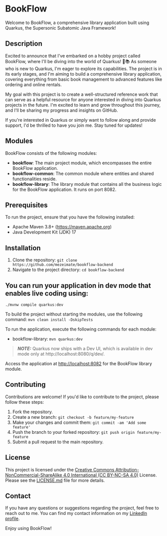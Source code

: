 # BookFlow

Welcome to BookFlow, a comprehensive library application built using Quarkus, the Supersonic Subatomic Java Framework!

## Description

Excited to announce that I've embarked on a hobby project called BookFlow, where I'll be diving into the world of Quarkus! 🚀📚 As someone who is new to Quarkus, I'm eager to explore its capabilities. The project is in its early stages, and I'm aiming to build a comprehensive library application, covering everything from basic book management  to advanced features like ordering and online rentals.

My goal with this project is to create a well-structured reference work that can serve as a helpful resource for anyone interested in diving into Quarkus projects in the future. I'm excited to learn and grow throughout this journey, and I'll be sharing my progress and insights on GitHub.

If you're interested in Quarkus or simply want to follow along and provide support, I'd be thrilled to have you join me. Stay tuned for updates!

## Modules

BookFlow consists of the following modules:

- **bookflow**: The main project module, which encompasses the entire BookFlow application.
- **bookflow-common**: The common module where entities and shared functionalities reside.
- **bookflow-library**: The library module that contains all the business logic for the BookFlow application. It runs on port 8082.

## Prerequisites

To run the project, ensure that you have the following installed:

- Apache Maven 3.8+ (https://maven.apache.org)
- Java Development Kit (JDK) 17

## Installation

1. Clone the repository: `git clone https://github.com/mezeimate/bookflow-backend`
2. Navigate to the project directory: `cd bookflow-backend`

## You can run your application in dev mode that enables live coding using: 
`./mvnw compile quarkus:dev`

To build the project without starting the modules, use the following command: `mvn clean install -DskipTests`

To run the application, execute the following commands for each module:
- bookflow-library: `mvn quarkus:dev`

> **_NOTE:_**  Quarkus now ships with a Dev UI, which is available in dev mode only at http://localhost:8080/q/dev/.

Access the application at [http://localhost:8082](http://localhost:8082) for the BookFlow library module.

## Contributing

Contributions are welcome! If you'd like to contribute to the project, please follow these steps:

1. Fork the repository.
2. Create a new branch: `git checkout -b feature/my-feature`
3. Make your changes and commit them: `git commit -am 'Add some feature'`
4. Push the branch to your forked repository: `git push origin feature/my-feature`
5. Submit a pull request to the main repository.

## License

This project is licensed under the [Creative Commons Attribution-NonCommercial-ShareAlike 4.0 International (CC BY-NC-SA 4.0)](https://creativecommons.org/licenses/by-nc-sa/4.0/legalcode) License. Please see the [LICENSE.md](LICENSE.md) file for more details.

## Contact

If you have any questions or suggestions regarding the project, feel free to reach out to me. You can find my contact information on my [LinkedIn profile](https://www.linkedin.com/in/mezei-mate/).

Enjoy using BookFlow!